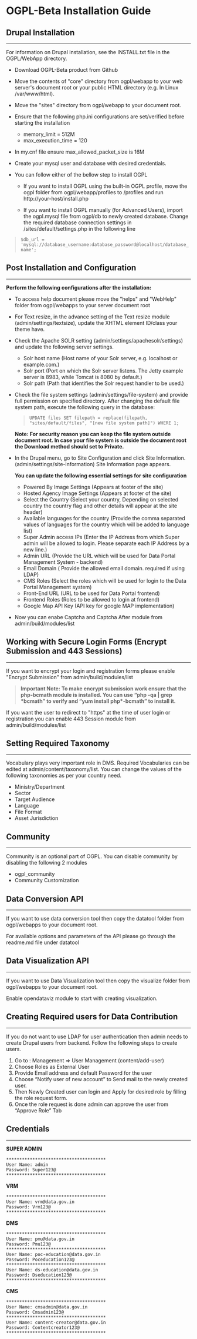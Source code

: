 ﻿# OGPL-Beta Installation Guide #



## Drupal Installation ##

----------

For information on Drupal installation, see the INSTALL.txt file in the OGPL/WebApp directory.

- Download OGPL-Beta product from Github
- Move the contents of "core" directory from ogpl/webapp to your web  server's document root or your public HTML directory (e.g. In Linux /var/www/html).
- Move the "sites" directory from ogpl/webapp to your document root.
- Ensure that the following php.ini configurations are set/verified before starting the installation
	- memory_limit = 512M
	- max_execution_time = 120
- In my.cnf file ensure max_allowed_packet_size is 16M
- Create your mysql user and database with desired credentials.
- You can follow either of the bellow step to install OGPL

	- 	If you want to install OGPL using the built-in OGPL profile, move the ogpl folder from ogpl/webapp/profiles to /profiles and run http://your-host/install.php
	
	- If you want to install OGPL manually (for Advanced Users), import the ogpl.mysql file from ogpl/db to newly created database. Change the required database connection settings in /sites/default/settings.php in the following line
>	`$db_url = 'mysql://database_username:database_password@localhost/database_name';`



## Post Installation and Configuration ##

----------

**Perform the following configurations after the installation:**

- To access help document please move the "helps" and "WebHelp" folder from ogpl/webapps to your server document root
- For Text resize, in the advance setting of the Text resize module (admin/settings/textsize), update the XHTML element ID/class your theme have.
- Check the Apache SOLR setting (admin/settings/apachesolr/settings) and update the following server settings. 
	- Solr host name (Host name of your Solr server, e.g. localhost or example.com.)
	- Solr port (Port on which the Solr server listens. The Jetty example server is 8983, while Tomcat is 8080 by default.)
	- Solr path (Path that identifies the Solr request handler to be used.)
	
- Check the file system settings (admin/settings/file-system) and provide full permission on specified directory. After changing the default file system path, execute the following query in the database:

	> `UPDATE files SET filepath = replace(filepath, "sites/default/files", "[new file system path]") WHERE 1;`
	
	**Note: For security reason you can keep the file system outside document root. In case your file system is outside the document root the Download method should set to Private.**

- In the Drupal menu, go to Site Configuration and click Site Information. (admin/settings/site-information) Site Information page appears.

	**You can update the following essential settings for site configuration**
	- Powered By Image Settings (Appears at footer of the site)
	- Hosted Agency Image Settings (Appears at footer of the site)
	- Select the Country (Select your country, Depending on selected country the country flag and other details will appear at the site header)
	- Available languages for the country (Provide the comma separated values of languages for the country which will be added to language list)
	- Super Admin access IPs (Enter the IP Address from which Super admin will be allowed to login. Please separate each IP Address by a new line.)
	- Admin URL (Provide the URL which will be used for Data Portal Management System - backend)
	- Email Domain ( Provide the allowed email domain. required if using LDAP)
	- CMS Roles (Select the roles which will be used for login to the Data Portal Management system)
	- Front-End URL (URL to be used for Data Portal frontend)
	- Frontend Roles (Roles to be allowed to login at frontend)
	- Google Map API Key (API key for google MAP implementation)  
- Now you can enabe Captcha and Captcha After module from admin/build/modules/list

## Working with Secure Login Forms (Encrypt Submission and 443 Sessions) ##

----------
If you want to encrypt your login and registration forms please enable "Encrypt Submission" from admin/build/modules/list

> **Important Note: To make encrypt submission work ensure that the php-bcmath module is installed. You can use “php -qa | grep \*bcmath” to verify and “yum install php\*-bcmath” to install it.**

If you want the user to redirect to "https" at the time of user login or registration you can enable 443 Session module from admin/build/modules/list


## Setting Required Taxonomy ##

----------

Vocabulary plays very important role in DMS. Required Vocabularies can be edited at admin/content/taxonomy/list. You can change the values of the following taxonomies as per your country need.

- Ministry/Department
- Sector
- Target Audience
- Language
- File Format
- Asset Jurisdiction

## Community ##

----------

Community is an optional part of OGPL. You can disable community by disabling the following 2 modules

- ogpl_community
- Community Customization

## Data Conversion API ##

----------

If you want to use data conversion tool then copy the datatool folder from ogpl/webapps to your document root.

For available options and parameters of the API please go through the readme.md file under datatool

## Data Visualization API ##

----------

If you want to use Data Visualization tool then copy the visualize folder from ogpl/webapps to your document root.

Enable opendataviz module to start with creating visualization.

## Creating Required users for Data Contribution ##

----------

If you do not want to use LDAP for user authentication then admin needs to create Drupal users from backend. Follow the following steps to create users.

1.	Go to : Management  => User Management (content/add-user) 
2.	Choose Roles as External User
3.	Provide Email address and default Password for the user
4.	Choose “Notify user of new account” to Send mail to the newly created user.
5.	Then Newly Created user can login and Apply for desired role by filling the role request form.
6.	Once the role request is done admin can approve the user from “Approve Role” Tab 

## Credentials ##

----------

**SUPER ADMIN**

	**************************************
	User Name: admin
	Password: Super123@
	**************************************

**VRM**

	**************************************
	User Name: vrm@data.gov.in
	Password: Vrm123@
	**************************************
**DMS**

	**************************************
	User Name: pmu@data.gov.in
	Password: Pmu123@
	**************************************
	User Name: poc-education@data.gov.in
	Password: Poceducation123@
	**************************************
	User Name: ds-education@data.gov.in
	Password: Dseducation123@
	**************************************
**CMS**

	**************************************
	User Name: cmsadmin@data.gov.in
	Password: Cmsadmin123@
	**************************************
	User Name: content-creator@data.gov.in
	Password: Contentcreator123@
	**************************************






